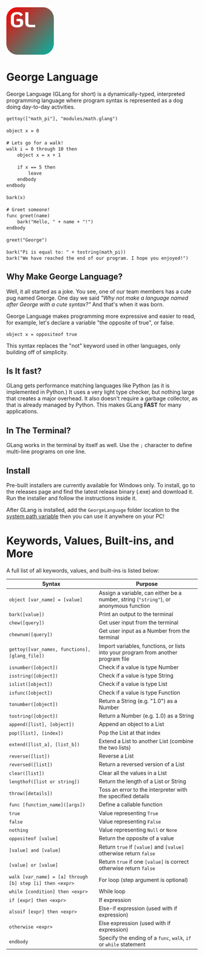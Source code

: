 <img src="resources/icons/george_language_icon.svg" width="125">

# George Language
George Language (GLang for short) is a dynamically-typed, interpreted programming language where program syntax is 
represented as a dog doing day-to-day activities.

```
gettoy(["math_pi"], "modules/math.glang")

object x = 0

# Lets go for a walk!
walk i = 0 through 10 then
    object x = x + 1

    if x == 5 then
        leave
    endbody
endbody

bark(x)

# Greet someone!
func greet(name)
    bark("Hello, " + name + "!")
endbody

greet("George")

bark("Pi is equal to: " + tostring(math_pi))
bark("We have reached the end of our program. I hope you enjoyed!")
```

## Why Make George Language?
Well, it all started as a joke. You see, one of our team members has a cute pug named George. One day we said 
_"Why not make a language named after George with a cute syntax?"_ And that's when it was born.

George Language makes programming more expressive and easier to read, for example, let's declare
a variable "the opposite of true", or false.

```
object x = oppositeof true
```

This syntax replaces the "not" keyword used in other languages, only building off of simplicity.

## Is It fast?
GLang gets performance matching languages like Python (as it is implemented in Python.) 
It uses a very light type checker, but nothing large that creates a major overhead. It also 
doesn't require a garbage collector, as that is already managed by Python. This makes GLang
**FAST** for many applications.

## In The Terminal?
GLang works in the terminal by itself as well. Use the `;` character to define multi-line programs
on one line.

## Install
Pre-built installers are currently available for Windows only. To install, go to the releases page and find 
the latest release binary (.exe) and download it. Run the installer and follow the instructions inside it.

After GLang is installed, add the `GeorgeLanguage` folder location to the 
[system path variable](https://superuser.com/questions/1861276/how-to-set-a-folder-to-the-path-environment-variable-in-windows-11)
then you can use it anywhere on your PC!

# Keywords, Values, Built-ins, and More
A full list of all keywords, values, and built-ins is listed below:

| Syntax                                                   | Purpose                                                                               |
|----------------------------------------------------------|---------------------------------------------------------------------------------------|
| `object [var_name] = [value]`                            | Assign a variable, can either be a number, string (`"string"`), or anonymous function |
| `bark([value])`                                          | Print an output to the terminal                                                       |
| `chew([query])`                                          | Get user input from the terminal                                                      |
| `chewnum([query])`                                       | Get user input as a Number from the terminal                                          |
| `gettoy([var_names, functions], [glang_file])`           | Import variables, functions, or lists into your program from another program file     |
| `isnumber([object])`                                     | Check if a value is type Number                                                       |
| `isstring([object])`                                     | Check if a value is type String                                                       |
| `islist([object])`                                       | Check if a value is type List                                                         |
| `isfunc([object])`                                       | Check if a value is type Function                                                     |
| `tonumber([object])`                                     | Return a String (e.g. "1.0") as a Number                                              |
| `tostring([object])`                                     | Return a Number (e.g. 1.0) as a String                                                |
| `append([list], [object])`                               | Append an object to a List                                                            |
| `pop([list], [index])`                                   | Pop the List at that index                                                            |
| `extend([list_a], [list_b])`                             | Extend a List to another List (combine the two lists)                                 |
| `reverse([list])`                                        | Reverse a List                                                                        |
| `reversed([list])`                                       | Return a reversed version of a List                                                   |
| `clear([list])`                                          | Clear all the values in a List                                                        |
| `lengthof([list or string])`                             | Return the length of a List or String                                                 |
| `throw([details])`                                       | Toss an error to the interpreter with the specified details                           |
| `func [function_name]([args])`                           | Define a callable function                                                            |
| `true`                                                   | Value representing `True`                                                             |
| `false`                                                  | Value representing `False`                                                            |
| `nothing`                                                | Value representing `Null` or `None`                                                   |
| `oppositeof [value]`                                     | Return the opposite of a value                                                        |
| `[value] and [value]`                                    | Return `true` if `[value]` and `[value]` otherwise return `false`                     |
| `[value] or [value]`                                     | Return `true` if one `[value]` is correct otherwise return `false`                    |
| `walk [var_name] = [a] through [b] step [i] then <expr>` | For loop (step argument is optional)                                                  |
| `while [condition] then <expr>`                          | While loop                                                                            |
| `if [expr] then <expr>`                                  | If expression                                                                         |
| `alsoif [expr] then <expr>`                              | Else-if expression (used with if expression)                                          |
| `otherwise <expr>`                                       | Else expression (used with if expression)                                             |
| `endbody`                                                | Specify the ending of a `func`, `walk`, `if` or `while` statement                     |

